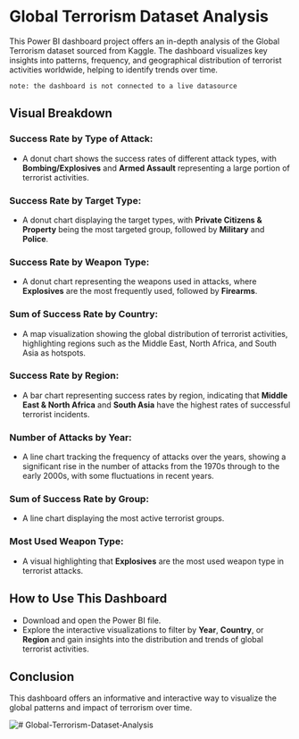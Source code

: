 # Global Terrorism Dataset Analysis

This Power BI dashboard project offers an in-depth analysis of the Global Terrorism dataset sourced from Kaggle. The dashboard visualizes key insights into patterns, frequency, and geographical distribution of terrorist activities worldwide, helping to identify trends over time.

```note: the dashboard is not connected to a live datasource```

## Visual Breakdown

### Success Rate by Type of Attack:
- A donut chart shows the success rates of different attack types, with **Bombing/Explosives** and **Armed Assault** representing a large portion of terrorist activities.

### Success Rate by Target Type:
- A donut chart displaying the target types, with **Private Citizens & Property** being the most targeted group, followed by **Military** and **Police**.

### Success Rate by Weapon Type:
- A donut chart representing the weapons used in attacks, where **Explosives** are the most frequently used, followed by **Firearms**.

### Sum of Success Rate by Country:
- A map visualization showing the global distribution of terrorist activities, highlighting regions such as the Middle East, North Africa, and South Asia as hotspots.

### Success Rate by Region:
- A bar chart representing success rates by region, indicating that **Middle East & North Africa** and **South Asia** have the highest rates of successful terrorist incidents.

### Number of Attacks by Year:
- A line chart tracking the frequency of attacks over the years, showing a significant rise in the number of attacks from the 1970s through to the early 2000s, with some fluctuations in recent years.

### Sum of Success Rate by Group:
- A line chart displaying the most active terrorist groups.

### Most Used Weapon Type:
- A visual highlighting that **Explosives** are the most used weapon type in terrorist attacks.

## How to Use This Dashboard
- Download and open the Power BI file.
- Explore the interactive visualizations to filter by **Year**, **Country**, or **Region** and gain insights into the distribution and trends of global terrorist activities.

## Conclusion
This dashboard offers an informative and interactive way to visualize the global patterns and impact of terrorism over time.


![# Global-Terrorism-Dataset-Analysis](https://github.com/Sumaila-dev/Global-Terrorism-Dataset-Analysis/blob/454852db7a49dc2c64f6636f8eafd0ae7e6a1f64/terrorism.png)

